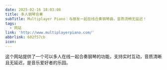 ```yaml
---
date: 2025-02-16 18:03:08
title: 多人钢琴合奏
subTitle: Multiplayer Piano：与朋友一起在线合奏钢琴曲，音质流畅无延迟！
tags:
  - 网站
link: 'http://www.multiplayerpiano.com/'
abbrlink: 602f57cb
icon:
---
```


这个网站提供了一个可以多人在线一起合奏钢琴的功能，支持实时互动，音质清晰且无延迟，是音乐爱好者的乐园。